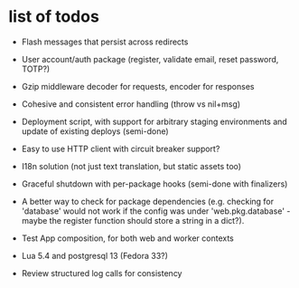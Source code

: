 # list of todos

* Flash messages that persist across redirects
* User account/auth package (register, validate email, reset password, TOTP?)
* Gzip middleware decoder for requests, encoder for responses
* Cohesive and consistent error handling (throw vs nil+msg)

* Deployment script, with support for arbitrary staging environments and update of existing deploys (semi-done)
* Easy to use HTTP client with circuit breaker support?
* I18n solution (not just text translation, but static assets too)
* Graceful shutdown with per-package hooks (semi-done with finalizers)

* A better way to check for package dependencies (e.g. checking for 'database' would not work if the config was under 'web.pkg.database' - maybe the register function should store a string in a dict?).
* Test App composition, for both web and worker contexts
* Lua 5.4 and postgresql 13 (Fedora 33?)
* Review structured log calls for consistency
